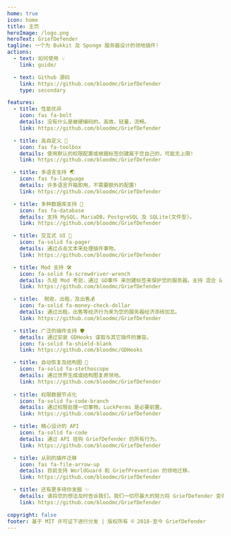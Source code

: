 ```yaml
---
home: true
icon: home
title: 主页
heroImage: /logo.png
heroText: GriefDefender
tagline: 一个为 Bukkit 及 Sponge 服务器设计的领地插件!
actions:
  - text: 如何使用 💡
    link: guide/

  - text: Github 源码
    link: https://github.com/bloodmc/GriefDefender
    type: secondary

features:
  - title: 性能优异
    icon: fas fa-bolt
    details: 没有什么是被硬编码的。高效，轻量，流畅。
    link: https://github.com/bloodmc/GriefDefender

  - title: 高自定义 🧰
    icon: fas fa-toolbox
    details: 使用默认的权限配置或根据标签创建属于您自己的，可能无上限!
    link: https://github.com/bloodmc/GriefDefender

  - title: 多语言支持 🌏
    icon: fas fa-language
    details: 许多语言开箱即用，不需要额外的配置!
    link: https://github.com/bloodmc/GriefDefender

  - title: 多种数据库支持 📇
    icon: fas fa-database
    details: 支持 MySQL，MariaDB，PostgreSQL 及 SQLite(文件型)。
    link: https://github.com/bloodmc/GriefDefender

  - title: 交互式 UI 📱
    icon: fa-solid fa-pager
    details: 通过点击文本来处理插件事物。
    link: https://github.com/bloodmc/GriefDefender

  - title: Mod 支持 🛠
    icon: fa-solid fa-screwdriver-wrench
    details: 久经 Mod 考验，通过 GD事件 来创建标签来保护您的服务器。支持 混合 & Sponge 端。
    link: https://github.com/bloodmc/GriefDefender

  - title:  税收，出租，及出售💰
    icon: fa-solid fa-money-check-dollar
    details: 通过出租，出售等经济行为来为您的服务器经济添砖加瓦。
    link: https://github.com/bloodmc/GriefDefender

  - title: 广泛的插件支持 🛡
    details: 通过安装 GDHooks 谋取与其它插件的兼容。
    icon: fa-solid fa-shield-blank
    link: https://github.com/bloodmc/GDHooks

  - title: 自动恢复及结构图 🔄
    icon: fa-solid fa-stethoscope
    details: 通过世界生成或结构图复原领地。
    link: https://github.com/bloodmc/GriefDefender
    
  - title: 权限数据节点化
    icon: fa-solid fa-code-branch
    details: 通过权限处理一切事物。LuckPerms 是必要前置。
    link: https://github.com/bloodmc/GriefDefender

  - title: 精心设计的 API
    icon: fa-solid fa-code
    details: 通过 API 挂钩 GriefDefender 的所有行为。
    link: https://github.com/bloodmc/GriefDefender

  - title: 从别的插件迁移
    icon: fas fa-file-arrow-up
    details: 目前支持 WorldGuard 和 GriefPrevention 的领地迁移。
    link: https://github.com/bloodmc/GriefDefender

  - title: 还有更多待你发掘 ✨
    details: 请将您的想法及时告诉我们，我们一切尽最大的努力将 GriefDefender 变得更好。
    link: https://github.com/bloodmc/GriefDefender

copyright: false
footer: 基于 MIT 许可证下进行分发 | 版权所有 © 2018-至今 GriefDefender
---
```

